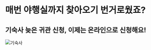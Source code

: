 # 매번 야행실까지 찾아오기 번거로웠죠?
## 기숙사 늦은 귀관 신청, 이제는 온라인으로 신청해요!
![기숙사](https://cdn.pixabay.com/photo/2020/02/02/20/26/famu-4814068_1280.jpg)
